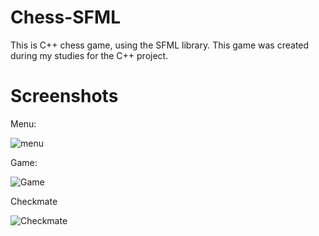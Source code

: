 # Chess-SFML
This is C++ chess game, using the SFML library. This game was created during my studies for the C++ project.
# Screenshots
Menu:

![menu](https://user-images.githubusercontent.com/102318014/176167314-364a4f93-ab41-424d-ab69-219835c219e8.png)

Game:
 
![Game](https://user-images.githubusercontent.com/102318014/176167464-af716cb9-07d2-477d-bc5e-80f5ae1cc203.png)

Checkmate

![Checkmate](https://user-images.githubusercontent.com/102318014/176168357-cd45f0ca-409a-414c-ac01-7dc3f7a06d05.png)

